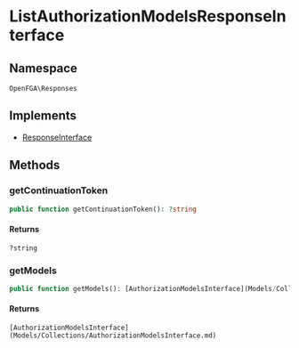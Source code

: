 # ListAuthorizationModelsResponseInterface


## Namespace
`OpenFGA\Responses`

## Implements
* [ResponseInterface](Responses/ResponseInterface.md)

## Methods
### getContinuationToken

```php
public function getContinuationToken(): ?string
```



#### Returns
`?string` 

### getModels

```php
public function getModels(): [AuthorizationModelsInterface](Models/Collections/AuthorizationModelsInterface.md)
```



#### Returns
`[AuthorizationModelsInterface](Models/Collections/AuthorizationModelsInterface.md)` 

